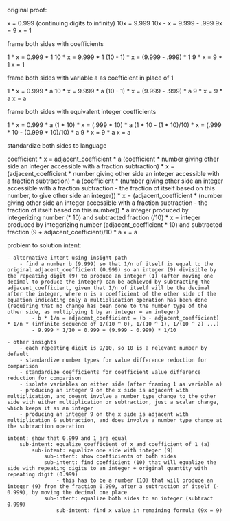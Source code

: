 original proof:

x = 0.999 (continuing digits to infinity)
10x = 9.999
10x - x = 9.999 - .999
9x = 9
x = 1

frame both sides with coefficients

1 * x = 0.999 * 1
10 * x = 9.999 * 1
(10 - 1) * x = (9.999 - .999) * 1
9 * x = 9 * 1
x = 1

frame both sides with variable a as coefficient in place of 1

1 * x = 0.999 * a
10 * x = 9.999 * a
(10 - 1) * x = (9.999 - .999) * a
9 * x = 9 * a
x = a

frame both sides with equivalent integer coefficients

1 * x = 0.999 * a
(1 * 10) * x = (.999 * 10) * a
(1 * 10 - (1 * 10)/10) * x = (.999 * 10 - (0.999 * 10)/10) * a
9 * x = 9 * a
x = a

standardize both sides to language

coefficient * x = adjacent_coefficient * a
(coefficient * number giving other side an integer accessible with a fraction subtraction) * x = (adjacent_coefficient * number giving other side an integer accessible with a fraction subtraction) * a
(coefficient * (number giving other side an integer accessible with a fraction subtraction - the fraction of itself based on this number, to give other side an integer)) * x = (adjacent_coefficient * (number giving other side an integer accessible with a fraction subtraction  - the fraction of itself based on this number)) * a
integer produced by integerizing number (* 10) and subtracted fraction (/10) * x = integer produced by integerizing number (adjacent_coefficient * 10) and subtracted fraction (9 + adjacent_coefficient)/10 * a
x = a

problem to solution intent:

	- alternative intent using insight path
		- find a number b (9.999) so that 1/n of itself is equal to the original adjacent_coefficient (0.999) so an integer (9) divisible by the repeating digit (9) to produce an integer (1) (after moving one decimal to produce the integer) can be achieved by subtracting the adjacent_coefficient, given that 1/n of itself will be the decimal after the integer, where n is a coefficient of the other side of the equation indicating only a multiplication operation has been done (requiring that no change has been done to the number type of the other side, as multiplying 1 by an integer = an integer)
			- b * 1/n = adjacent_coefficient = (b - adjacent_coefficient) * 1/n * (infinite sequence of 1/(10 ^ 0), 1/(10 ^ 1), 1/(10 ^ 2) ...)
			- 9.999 * 1/10 = 0.999 = (9.999 - 0.999) * 1/10

	- other insights
		- each repeating digit is 9/10, so 10 is a relevant number by default
		- standardize number types for value difference reduction for comparison
		- standardize coefficients for coefficient value difference reduction for comparison
		- isolate variables on either side (after framing 1 as variable a)
		- producing an integer 9 on the x side is adjacent with multiplication, and doesnt involve a number type change to the other side with either multiplication or subtraction, just a scalar change, which keeps it as an integer
		- producing an integer 9 on the x side is adjacent with multiplication & subtraction, and does involve a number type change at the subtraction operation

	intent: show that 0.999 and 1 are equal
		sub-intent: equalize coefficient of x and coefficient of 1 (a)
			sub-intent: equalize one side with integer (9)
				sub-intent: show coefficients of both sides
				sub-intent: find coefficient (10) that will equalize the side with repeating digits to an integer + original quantity with repeating digit (0.999)
					- this has to be a number (10) that will produce an integer (9) from the fraction 0.999, after a subtraction of itself (- 0.999), by moving the decimal one place
				sub-intent: equalize both sides to an integer (subtract 0.999)
					sub-intent: find x value in remaining formula (9x = 9)
